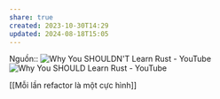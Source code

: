 ```yaml
---
share: true
created: 2023-10-30T14:29
updated: 2024-08-18T15:05
---
```

Nguồn:: ![Why You SHOULDN'T Learn Rust - YouTube](https://youtu.be/kOFWIvNowXo?si=sdHbK6t97OiMDpxb)
![Why You SHOULD Learn Rust - YouTube](https://youtu.be/h-hdFwze-0U?si=3HP3HIMmQDJnA9T4)

[[Mỗi lần refactor là một cực hình]]